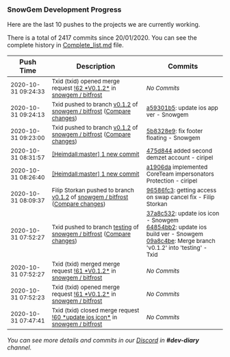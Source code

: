 
### SnowGem Development Progress

Here are the last 10 pushes to the projects we are currently working.

There is a total of 2417 commits since 20/01/2020. You can see the complete history in
 [Complete_list.md](Complete_list.md) file.

| Push Time | Description | Commits |
| --- | --- | --- |
| <sub>2020-10-31 09:24:33</sub> | <sub>Txid (txid) opened merge request [\!62 \*V0\.1\.2\*](https://gitlab.com/snowgem/bitfrost/-/merge_requests/62) in [snowgem / bitfrost](https://gitlab.com/snowgem/bitfrost)</sub> | <sub>_No Commits_</sub> |
| <sub>2020-10-31 09:24:13</sub> | <sub>Txid pushed to branch [v0\.1\.2](https://gitlab.com/snowgem/bitfrost/commits/v0.1.2) of [snowgem / bitfrost](https://gitlab.com/snowgem/bitfrost) ([Compare changes](https://gitlab.com/snowgem/bitfrost/compare/5b8328e97845f6b6aa111cb63775a1860aea7a23...a59301b57fa2ce1f6e1e180af24bfe29b304dac9))</sub> | <sub>[a59301b5](https://gitlab.com/snowgem/bitfrost/-/commit/a59301b57fa2ce1f6e1e180af24bfe29b304dac9): update ios app ver - Snowgem</sub> |
| <sub>2020-10-31 09:23:00</sub> | <sub>Txid pushed to branch [v0\.1\.2](https://gitlab.com/snowgem/bitfrost/commits/v0.1.2) of [snowgem / bitfrost](https://gitlab.com/snowgem/bitfrost) ([Compare changes](https://gitlab.com/snowgem/bitfrost/compare/96586fc37b47ded2488b0bd1098df42cb07e02b4...5b8328e97845f6b6aa111cb63775a1860aea7a23))</sub> | <sub>[5b8328e9](https://gitlab.com/snowgem/bitfrost/-/commit/5b8328e97845f6b6aa111cb63775a1860aea7a23): fix footer floating - Snowgem</sub> |
| <sub>2020-10-31 08:31:57</sub> | <sub>[[Heimdall:master] 1 new commit](https://github.com/ciripel/Heimdall/commit/475d844c7a70ea7ed8f0b7d8a1b1b30bc44d4194)</sub> | <sub>[475d844](https://github.com/ciripel/Heimdall/commit/475d844c7a70ea7ed8f0b7d8a1b1b30bc44d4194) added second demzet account - ciripel</sub> |
| <sub>2020-10-31 08:26:40</sub> | <sub>[[Heimdall:master] 1 new commit](https://github.com/ciripel/Heimdall/commit/a1906da797f1e31404e5163fa88f9c923147fbc1)</sub> | <sub>[a1906da](https://github.com/ciripel/Heimdall/commit/a1906da797f1e31404e5163fa88f9c923147fbc1) implemented CoreTeam impersonators Protection - ciripel</sub> |
| <sub>2020-10-31 08:09:37</sub> | <sub>Filip Storkan pushed to branch [v0\.1\.2](https://gitlab.com/snowgem/bitfrost/commits/v0.1.2) of [snowgem / bitfrost](https://gitlab.com/snowgem/bitfrost) ([Compare changes](https://gitlab.com/snowgem/bitfrost/compare/64854bb21be421a5707a210ab70f3b9ecd040406...96586fc37b47ded2488b0bd1098df42cb07e02b4))</sub> | <sub>[96586fc3](https://gitlab.com/snowgem/bitfrost/-/commit/96586fc37b47ded2488b0bd1098df42cb07e02b4): getting access on swap cancel fix - Filip Storkan</sub> |
| <sub>2020-10-31 07:52:27</sub> | <sub>Txid pushed to branch [testing](https://gitlab.com/snowgem/bitfrost/commits/testing) of [snowgem / bitfrost](https://gitlab.com/snowgem/bitfrost) ([Compare changes](https://gitlab.com/snowgem/bitfrost/compare/a396b4b18a7bc23ead50df3e76745059315c5331...09a8c4bee6affe0051fb085d122bc30b99b14078))</sub> | <sub>[37a8c532](https://gitlab.com/snowgem/bitfrost/-/commit/37a8c532ca35428985bee97f6cc227e4f058e2d4): update ios icon - Snowgem<br>[64854bb2](https://gitlab.com/snowgem/bitfrost/-/commit/64854bb21be421a5707a210ab70f3b9ecd040406): update ios build ver - Snowgem<br>[09a8c4be](https://gitlab.com/snowgem/bitfrost/-/commit/09a8c4bee6affe0051fb085d122bc30b99b14078): Merge branch 'v0.1.2' into 'testing' - Txid</sub> |
| <sub>2020-10-31 07:52:27</sub> | <sub>Txid (txid) merged merge request [\!61 \*V0\.1\.2\*](https://gitlab.com/snowgem/bitfrost/-/merge_requests/61) in [snowgem / bitfrost](https://gitlab.com/snowgem/bitfrost)</sub> | <sub>_No Commits_</sub> |
| <sub>2020-10-31 07:52:23</sub> | <sub>Txid (txid) opened merge request [\!61 \*V0\.1\.2\*](https://gitlab.com/snowgem/bitfrost/-/merge_requests/61) in [snowgem / bitfrost](https://gitlab.com/snowgem/bitfrost)</sub> | <sub>_No Commits_</sub> |
| <sub>2020-10-31 07:47:41</sub> | <sub>Txid (txid) closed merge request [\!60 \*update ios icon\*](https://gitlab.com/snowgem/bitfrost/-/merge_requests/60) in [snowgem / bitfrost](https://gitlab.com/snowgem/bitfrost)</sub> | <sub>_No Commits_</sub> |

_You can see more details and commits in our [Discord](https://discord.gg/zumGnbg) in **#dev-diary** channel._

